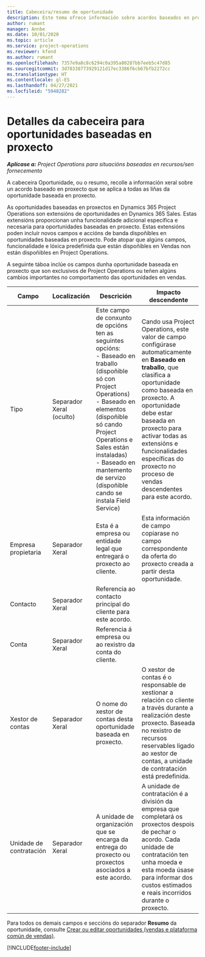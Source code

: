 ```yaml
---
title: Cabeceira/resumo de oportunidade
description: Este tema ofrece información sobre acordos baseados en proxecto e as liñas de oportunidade baseada en proxecto.
author: rumant
manager: Annbe
ms.date: 10/01/2020
ms.topic: article
ms.service: project-operations
ms.reviewer: kfend
ms.author: rumant
ms.openlocfilehash: 7357e9a8c8c6294c0a395a80287bb7eeb5c47d85
ms.sourcegitcommit: 3d78338773929121d17ec3386f6cb67bfb2272cc
ms.translationtype: HT
ms.contentlocale: gl-ES
ms.lasthandoff: 04/27/2021
ms.locfileid: "5948282"
---
```

# <a name="header-details-for-project-based-opportunities"></a>Detalles da cabeceira para oportunidades baseadas en proxecto

_**Aplícase a:** Project Operations para situacións baseadas en recursos/sen fornecemento_


A cabeceira Oportunidade, ou o resumo, recolle a información xeral sobre un acordo baseado en proxecto que se aplica a todas as liñas da oportunidade baseada en proxecto.

As oportunidades baseadas en proxectos en Dynamics 365 Project Operations son extensións de oportunidades en Dynamics 365 Sales. Estas extensións proporcionan unha funcionalidade adicional específica e necesaria para oportunidades baseadas en proxecto. Estas extensións poden incluír novos campos e accións de banda dispoñibles en oportunidades baseadas en proxecto. Pode atopar que algúns campos, funcionalidade e lóxica predefinida que están dispoñibles en Vendas non están dispoñibles en Project Operations.

A seguinte táboa inclúe os campos dunha oportunidade baseada en proxecto que son exclusivos de Project Operations ou teñen algúns cambios importantes no comportamento das oportunidades en vendas.

| **Campo** | **Localización** | **Descrición** | **Impacto descendente** |
| --- | --- | --- | --- |
| Tipo | Separador Xeral (oculto) | Este campo de conxunto de opcións ten as seguintes opcións:</br>- Baseado en traballo (dispoñible só con Project Operations)</br>- Baseado en elementos (dispoñible só cando Project Operations e Sales están instaladas)</br>- Baseado en mantemento de servizo (dispoñible cando se instala Field Service) | Cando usa Project Operations, este valor de campo configúrase automaticamente en **Baseado en traballo**, que clasifica a oportunidade como baseada en proxecto. A oportunidade debe estar baseada en proxecto para activar todas as extensións e funcionalidades específicas do proxecto no proceso de vendas descendentes para este acordo. |
| Empresa propietaria | Separador Xeral | Esta é a empresa ou entidade legal que entregará o proxecto ao cliente. | Esta información de campo copiarase no campo correspondente da oferta do proxecto creada a partir desta oportunidade. |
| Contacto | Separador Xeral | Referencia ao contacto principal do cliente para este acordo. | |
| Conta | Separador Xeral | Referencia á empresa ou ao rexistro da conta do cliente. | |
| Xestor de contas | Separador Xeral | O nome do xestor de contas desta oportunidade baseada en proxecto. | O xestor de contas é o responsable de xestionar a relación co cliente a través durante a realización deste proxecto. Baseada no rexistro de recursos reservables ligado ao xestor de contas, a unidade de contratación está predefinida. |
| Unidade de contratación | Separador Xeral | A unidade de organización que se encarga da entrega do proxecto ou proxectos asociados a este acordo. | A unidade de contratación é a división da empresa que completará os proxectos despois de pechar o acordo. Cada unidade de contratación ten unha moeda e esta moeda úsase para informar dos custos estimados e reais incorridos durante o proxecto. |

Para todos os demais campos e seccións do separador **Resumo** da oportunidade, consulte [Crear ou editar oportunidades (vendas e plataforma común de vendas)](/dynamics365/sales-enterprise/create-edit-opportunity-sales).


[!INCLUDE[footer-include](../includes/footer-banner.md)]

